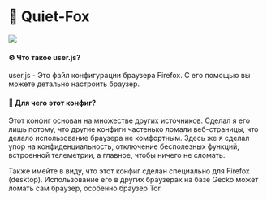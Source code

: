 # 🦊 Quiet-Fox

![](https://i.imgur.com/a6Qe0kA.png)

#### ⚙️ Что такое user.js?

user.js - Это файл конфигурации браузера Firefox. С его помощью вы можете детально настроить браузер.

#### 🎨 Для чего этот конфиг?

Этот конфиг основан на множестве других источников. Сделал я его лишь потому, что другие конфиги частенько ломали веб-страницы, что делало использование браузера не комфортным. Здесь же я сделал упор на конфиденциальность, отключение бесполезных функций, встроенной телеметрии, а главное, чтобы ничего не сломать.

Также имейте в виду, что этот конфиг сделан специально для Firefox (desktop). Использование его в других браузерах на базе Gecko может ломать сам браузер, особенно браузер Tor.
